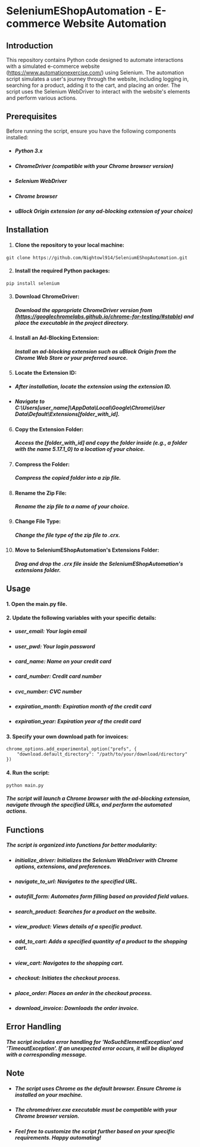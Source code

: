 # SeleniumEShopAutomation - E-commerce Website Automation


## Introduction
This repository contains Python code designed to automate interactions with a simulated e-commerce website (https://www.automationexercise.com/) using Selenium. The automation script simulates a user's journey through the website, including logging in, searching for a product, adding it to the cart, and placing an order. The script uses the Selenium WebDriver to interact with the website's elements and perform various actions.

## Prerequisites
Before running the script, ensure you have the following components installed:


- ##### Python 3.x

- ##### ChromeDriver (compatible with your Chrome browser version)

- ##### Selenium WebDriver

- ##### Chrome browser

- ##### uBlock Origin extension (or any ad-blocking extension of your choice)

## Installation
1. #### Clone the repository to your local machine:
```
git clone https://github.com/Nightowl914/SeleniumEShopAutomation.git
```

2. #### Install the required Python packages:
```
pip install selenium
```

3. #### Download ChromeDriver:
   ##### Download the appropriate ChromeDriver version from (https://googlechromelabs.github.io/chrome-for-testing/#stable) and place the executable in the project directory.

4. #### Install an Ad-Blocking Extension:
   ##### Install an ad-blocking extension such as uBlock Origin from the Chrome Web Store or your preferred source.

5. #### Locate the Extension ID:
 - #####  After installation, locate the extension using the extension ID.
 - #####  Navigate to C:\Users\[user_name]\AppData\Local\Google\Chrome\User Data\Default\Extensions\[folder_with_id].

6. #### Copy the Extension Folder:
   ##### Access the [folder_with_id] and copy the folder inside (e.g., a folder with the name 5.17.1_0) to a location of your choice.

7. #### Compress the Folder:
   ##### Compress the copied folder into a zip file.

8. #### Rename the Zip File:
   ##### Rename the zip file to a name of your choice.

9. #### Change File Type:
   ##### Change the file type of the zip file to .crx.

10. #### Move to SeleniumEShopAutomation's Extensions Folder:
    ##### Drag and drop the .crx file inside the SeleniumEShopAutomation's extensions folder.

## Usage
#### 1. Open the main.py file.
#### 2. Update the following variables with your specific details:
- ##### user_email: Your login email
- ##### user_pwd: Your login password
- ##### card_name: Name on your credit card
- ##### card_number: Credit card number
- ##### cvc_number: CVC number
- ##### expiration_month: Expiration month of the credit card
- ##### expiration_year: Expiration year of the credit card

#### 3. Specify your own download path for invoices:
```
chrome_options.add_experimental_option("prefs", {
    "download.default_directory": "/path/to/your/download/directory"
}) 
```
#### 4. Run the script:
```
python main.py
```
##### The script will launch a Chrome browser with the ad-blocking extension, navigate through the specified URLs, and perform the automated actions.

## Functions
##### The script is organized into functions for better modularity:

- ##### initialize_driver: Initializes the Selenium WebDriver with Chrome options, extensions, and preferences.
- ##### navigate_to_url: Navigates to the specified URL.
- ##### autofill_form: Automates form filling based on provided field values.
- ##### search_product: Searches for a product on the website.
- ##### view_product: Views details of a specific product.
- ##### add_to_cart: Adds a specified quantity of a product to the shopping cart.
- ##### view_cart: Navigates to the shopping cart.
- ##### checkout: Initiates the checkout process.
- ##### place_order: Places an order in the checkout process.
- ##### download_invoice: Downloads the order invoice.

## Error Handling
##### The script includes error handling for 'NoSuchElementException' and 'TimeoutException'. If an unexpected error occurs, it will be displayed with a corresponding message.




## Note
- ##### The script uses Chrome as the default browser. Ensure Chrome is installed on your machine.
- ##### The chromedriver.exe executable must be compatible with your Chrome browser version.
- ##### Feel free to customize the script further based on your specific requirements. Happy automating!
